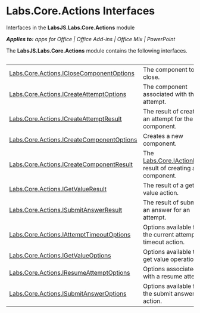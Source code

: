 
# Labs.Core.Actions Interfaces
Interfaces in the  **LabsJS.Labs.Core.Actions** module

 _**Applies to:** apps for Office | Office Add-ins | Office Mix | PowerPoint_

The  **LabsJS.Labs.Core.Actions** module contains the following interfaces.

## 


|||
|:-----|:-----|
|[Labs.Core.Actions.ICloseComponentOptions](../powerpoint/office-mix/reference/labs.core.actions.iclosecomponentoptions.md)|The component to close.|
|[Labs.Core.Actions.ICreateAttemptOptions](../powerpoint/office-mix/reference/labs.core.actions.icreateattemptoptions.md)|The component associated with the attempt.|
|[Labs.Core.Actions.ICreateAttemptResult](../powerpoint/office-mix/reference/labs.core.actions.icreateattemptresult.md)|The result of creating an attempt for the given component.|
|[Labs.Core.Actions.ICreateComponentOptions](../powerpoint/office-mix/reference/labs.core.actions.icreatecomponentoptions.md)|Creates a new component.|
|[Labs.Core.Actions.ICreateComponentResult](../powerpoint/office-mix/reference/labs.core.actions.icreatecomponentresult.md)|The [Labs.Core.IActionResult](../powerpoint/office-mix/reference/labs.core.iactionresult.md) result of creating a new component.|
|[Labs.Core.Actions.IGetValueResult](../powerpoint/office-mix/reference/labs.core.actions.igetvalueresult.md)|The result of a get value action.|
|[Labs.Core.Actions.ISubmitAnswerResult](../powerpoint/office-mix/reference/labs.core.actions.isubmitanswerresult.md)|The result of submitting an answer for an attempt.|
|[Labs.Core.Actions.IAttemptTimeoutOptions](../powerpoint/office-mix/reference/labs.core.actions.iattempttimeoutoptions.md)|Options available for the current attempt's timeout action.|
|[Labs.Core.Actions.IGetValueOptions](../powerpoint/office-mix/reference/labs.core.actions.igetvalueoptions.md)|Options available to the get value operation.|
|[Labs.Core.Actions.IResumeAttemptOptions](../powerpoint/office-mix/reference/labs.core.actions.iresumeattemptoptions.md)|Options associated with a resume attempt.|
|[Labs.Core.Actions.ISubmitAnswerOptions](../powerpoint/office-mix/reference/labs.core.actions.isubmitansweroptions.md)|Options available for the submit answer action.|
